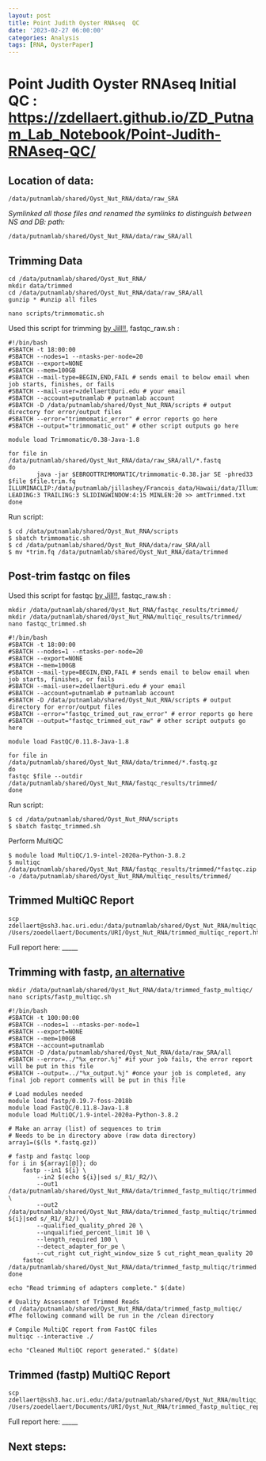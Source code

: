 ```yaml
---
layout: post
title: Point Judith Oyster RNAseq  QC
date: '2023-02-27 06:00:00'
categories: Analysis
tags: [RNA, OysterPaper]
---
```


# Point Judith Oyster RNAseq Initial QC : https://zdellaert.github.io/ZD_Putnam_Lab_Notebook/Point-Judith-RNAseq-QC/

## Location of data:

```
/data/putnamlab/shared/Oyst_Nut_RNA/data/raw_SRA
```

*Symlinked all those files and renamed the symlinks to distinguish between NS and DB: path:*
```
/data/putnamlab/shared/Oyst_Nut_RNA/data/raw_SRA/all
```

## Trimming Data

```
cd /data/putnamlab/shared/Oyst_Nut_RNA/
mkdir data/trimmed
cd /data/putnamlab/shared/Oyst_Nut_RNA/data/raw_SRA/all
gunzip * #unzip all files
```

```
nano scripts/trimmomatic.sh
```

Used this script for trimming [by Jill!!](https://github.com/JillAshey/SedimentStress/blob/master/Bioinf/RNASeq_pipeline_HI.md), fastqc_raw.sh :

```
#!/bin/bash
#SBATCH -t 18:00:00
#SBATCH --nodes=1 --ntasks-per-node=20
#SBATCH --export=NONE
#SBATCH --mem=100GB
#SBATCH --mail-type=BEGIN,END,FAIL # sends email to below email when job starts, finishes, or fails
#SBATCH --mail-user=zdellaert@uri.edu # your email
#SBATCH --account=putnamlab # putnamlab account
#SBATCH -D /data/putnamlab/shared/Oyst_Nut_RNA/scripts # output directory for error/output files
#SBATCH --error="trimmomatic_error" # error reports go here
#SBATCH --output="trimmomatic_out" # other script outputs go here

module load Trimmomatic/0.38-Java-1.8

for file in /data/putnamlab/shared/Oyst_Nut_RNA/data/raw_SRA/all/*.fastq
do
        java -jar $EBROOTTRIMMOMATIC/trimmomatic-0.38.jar SE -phred33 $file $file.trim.fq ILLUMINACLIP:/data/putnamlab/jillashey/Francois_data/Hawaii/data/Illumina_adapter_reads_PE_SE.fa:2:30:10 LEADING:3 TRAILING:3 SLIDINGWINDOW:4:15 MINLEN:20 >> amtTrimmed.txt
done
```

Run script:
```
$ cd /data/putnamlab/shared/Oyst_Nut_RNA/scripts
$ sbatch trimmomatic.sh
$ cd /data/putnamlab/shared/Oyst_Nut_RNA/data/raw_SRA/all
$ mv *trim.fq /data/putnamlab/shared/Oyst_Nut_RNA/data/trimmed
```

## Post-trim fastqc on files

Used this script for fastqc [by Jill!!](https://github.com/JillAshey/SedimentStress/blob/master/Bioinf/RNASeq_pipeline_HI.md), fastqc_raw.sh :

```
mkdir /data/putnamlab/shared/Oyst_Nut_RNA/fastqc_results/trimmed/
mkdir /data/putnamlab/shared/Oyst_Nut_RNA/multiqc_results/trimmed/
nano fastqc_trimmed.sh
```

```
#!/bin/bash
#SBATCH -t 18:00:00
#SBATCH --nodes=1 --ntasks-per-node=20
#SBATCH --export=NONE
#SBATCH --mem=100GB
#SBATCH --mail-type=BEGIN,END,FAIL # sends email to below email when job starts, finishes, or fails
#SBATCH --mail-user=zdellaert@uri.edu # your email
#SBATCH --account=putnamlab # putnamlab account
#SBATCH -D /data/putnamlab/shared/Oyst_Nut_RNA/scripts # output directory for error/output files
#SBATCH --error="fastqc_trimed_out_raw_error" # error reports go here
#SBATCH --output="fastqc_trimmed_out_raw" # other script outputs go here

module load FastQC/0.11.8-Java-1.8

for file in /data/putnamlab/shared/Oyst_Nut_RNA/data/trimmed/*.fastq.gz
do
fastqc $file --outdir /data/putnamlab/shared/Oyst_Nut_RNA/fastqc_results/trimmed/
done
```

Run script:
```
$ cd /data/putnamlab/shared/Oyst_Nut_RNA/scripts
$ sbatch fastqc_trimmed.sh
```

Perform MultiQC

```
$ module load MultiQC/1.9-intel-2020a-Python-3.8.2
$ multiqc /data/putnamlab/shared/Oyst_Nut_RNA/fastqc_results/trimmed/*fastqc.zip  -o /data/putnamlab/shared/Oyst_Nut_RNA/multiqc_results/trimmed/
```

## Trimmed MultiQC Report

```
scp  zdellaert@ssh3.hac.uri.edu:/data/putnamlab/shared/Oyst_Nut_RNA/multiqc_results/trimmed/multiqc_report.html /Users/zoedellaert/Documents/URI/Oyst_Nut_RNA/trimmed_multiqc_report.html
```

Full report here: _____

## Trimming with fastp, [an alternative](https://github.com/emmastrand/EmmaStrand_Notebook/blob/master/_posts/2022-02-03-KBay-Bleaching-Pairs-RNASeq-Pipeline-Analysis.md)

```
mkdir /data/putnamlab/shared/Oyst_Nut_RNA/data/trimmed_fastp_multiqc/
nano scripts/fastp_multiqc.sh
```

```
#!/bin/bash
#SBATCH -t 100:00:00
#SBATCH --nodes=1 --ntasks-per-node=1
#SBATCH --export=NONE
#SBATCH --mem=100GB
#SBATCH --account=putnamlab
#SBATCH -D /data/putnamlab/shared/Oyst_Nut_RNA/data/raw_SRA/all               
#SBATCH --error=../"%x_error.%j" #if your job fails, the error report will be put in this file
#SBATCH --output=../"%x_output.%j" #once your job is completed, any final job report comments will be put in this file

# Load modules needed 
module load fastp/0.19.7-foss-2018b
module load FastQC/0.11.8-Java-1.8
module load MultiQC/1.9-intel-2020a-Python-3.8.2

# Make an array (list) of sequences to trim
# Needs to be in directory above (raw data directory)
array1=($(ls *.fastq.gz))

# fastp and fastqc loop 
for i in ${array1[@]}; do
    fastp --in1 ${i} \
        --in2 $(echo ${i}|sed s/_R1/_R2/)\
        --out1 /data/putnamlab/shared/Oyst_Nut_RNA/data/trimmed_fastp_multiqc/trimmed.${i} \
        --out2 /data/putnamlab/shared/Oyst_Nut_RNA/data/trimmed_fastp_multiqc/trimmed.$(echo ${i}|sed s/_R1/_R2/) \
        --qualified_quality_phred 20 \
        --unqualified_percent_limit 10 \
        --length_required 100 \
        --detect_adapter_for_pe \
        --cut_right cut_right_window_size 5 cut_right_mean_quality 20
    fastqc /data/putnamlab/shared/Oyst_Nut_RNA/data/trimmed_fastp_multiqc/trimmed.${i}
done

echo "Read trimming of adapters complete." $(date)

# Quality Assessment of Trimmed Reads
cd /data/putnamlab/shared/Oyst_Nut_RNA/data/trimmed_fastp_multiqc/ #The following command will be run in the /clean directory

# Compile MultiQC report from FastQC files 
multiqc --interactive ./  

echo "Cleaned MultiQC report generated." $(date)
```

## Trimmed (fastp) MultiQC Report

```
scp  zdellaert@ssh3.hac.uri.edu:/data/putnamlab/shared/Oyst_Nut_RNA/multiqc_results/trimmed_fastp_multiqc/multiqc_report.html /Users/zoedellaert/Documents/URI/Oyst_Nut_RNA/trimmed_fastp_multiqc_report.html
```

Full report here: _____


## Next steps:
